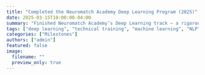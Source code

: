 ```yaml
---
title: "Completed the Neuromatch Academy Deep Learning Program (2025)"
date: 2025-03-15T10:00:00-04:00
summary: "Finished Neuromatch Academy’s Deep Learning track — a rigorous online course covering neural networks, optimization, transformers, and generative models."
tags: ["deep learning", "technical training", "machine learning", "NLP", "Neuromatch"]
categories: ["Milestones"]
authors: ["admin"]
featured: false
image:
  filename: ""
  preview_only: true
---
```


